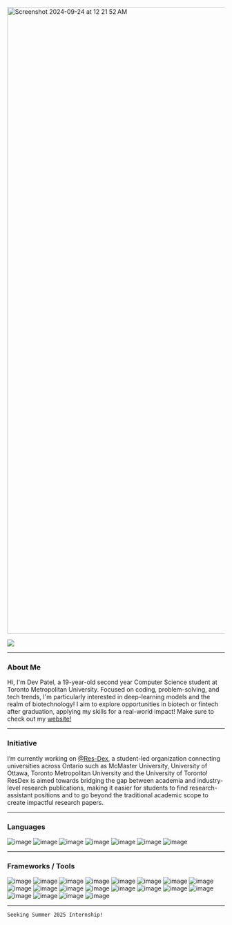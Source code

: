 <img width="1452" alt="Screenshot 2024-09-24 at 12 21 52 AM" src="https://github.com/user-attachments/assets/70cc5234-9f11-4665-a73d-b1440806736e">

![](https://komarev.com/ghpvc/?username=devp19&abbreviated=true&style=for-the-badge&color=20232a)

____
### About Me
Hi, I'm Dev Patel, a 19-year-old second year Computer Science student at Toronto Metropolitan University. Focused on coding, problem-solving, and tech trends, I'm particularly interested in deep-learning models and the realm of biotechnology! I aim to explore opportunities in biotech or fintech after graduation, applying my skills for a real-world impact! Make sure to check out my [website!](https://devp19.com)
___

### Initiative
I’m currently working on [@Res-Dex](https://github.com/res-dex), a student-led organization connecting universities across Ontario such as McMaster University, University of Ottawa, Toronto Metropolitan University and the University of Toronto! ResDex is aimed towards bridging the gap between academia and industry-level research publications, making it easier for students to find research-assistant positions and to go beyond the traditional academic scope to create impactful research papers.

___

### Languages

![image](https://img.shields.io/badge/Python-20232a?style=for-the-badge&logo=python&logoColor=white)
![image](https://img.shields.io/badge/Java-20232a?style=for-the-badge&logo=openjdk&logoColor=white)
![image](https://img.shields.io/badge/JavaScript-20232a?style=for-the-badge&logo=javascript&logoColor=white)
![image](https://img.shields.io/badge/C/C++-20232a?style=for-the-badge&logo=c&logoColor=white)
![image](https://img.shields.io/badge/HTML-20232a?style=for-the-badge&logo=html5&logoColor=white)
![image](https://img.shields.io/badge/CSS3-20232a?style=for-the-badge&logo=css3&logoColor=white)
![image](https://img.shields.io/badge/r-20232a?style=for-the-badge&logo=r&logoColor=white)

____

### Frameworks / Tools
![image](https://img.shields.io/badge/React-20232a.svg?&style=for-the-badge&logo=React&logoColor=white)
![image](https://img.shields.io/badge/mysql-20232a?style=for-the-badge&logo=mysql&logoColor=white)
![image](https://img.shields.io/badge/Node%20js-20232a?style=for-the-badge&logo=nodedotjs&logoColor=white)
![image](https://img.shields.io/badge/Jupyter-20232a.svg?&style=for-the-badge&logo=Jupyter&logoColor=white)
![image](https://img.shields.io/badge/npm-20232a?style=for-the-badge&logo=npm&logoColor=white)
![image](https://img.shields.io/badge/Flask-20232a?style=for-the-badge&logo=flask&logoColor=white)
![image](https://img.shields.io/badge/Bootstrap%205-20232a?style=for-the-badge&logo=bootstrap&logoColor=white)
![image](https://img.shields.io/badge/conda-20232a.svg?&style=for-the-badge&logo=anaconda&logoColor=white)
![image](https://img.shields.io/badge/git-20232a.svg?&style=for-the-badge&logo=git&logoColor=white)
![image](https://img.shields.io/badge/Linux-20232a.svg?&style=for-the-badge&logo=linux&logoColor=white)
![image](https://img.shields.io/badge/heroku-20232a.svg?&style=for-the-badge&logo=heroku&logoColor=white)
![image](https://img.shields.io/badge/redis-20232a?style=for-the-badge&logo=redis&logoColor=white)
![image](https://img.shields.io/badge/Render-20232a.svg?&style=for-the-badge&logo=render&logoColor=white)
![image](https://img.shields.io/badge/netlify-20232a.svg?&style=for-the-badge&logo=netlify&logoColor=white)
![image](https://img.shields.io/badge/cloudflare-20232a.svg?&style=for-the-badge&logo=cloudflare&logoColor=white)
![image](https://img.shields.io/badge/Open%20AI-20232a?style=for-the-badge&logo=openai&logoColor=white)
![image](https://img.shields.io/badge/Google%20Cloud-20232a?style=for-the-badge&logo=google-cloud&logoColor=white)
![image](https://img.shields.io/badge/GPT%20Model-20232a?style=for-the-badge&logo=openai&logoColor=white)
![image](https://img.shields.io/badge/Obsidian-20232a?style=for-the-badge&logo=obsidian&logoColor=white)
![image](https://img.shields.io/badge/VSCode-20232a?style=for-the-badge&logo=visual%20studio%20code&logoColor=white)

___

```
Seeking Summer 2025 Internship!
```
